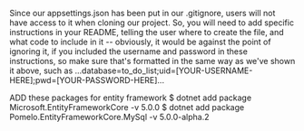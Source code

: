 Since our appsettings.json has been put in our .gitignore, users will not have access to it when cloning our project. So, you will need to add specific instructions in your README, telling the user where to create the file, and what code to include in it -- obviously, it would be against the point of ignoring it, if you included the username and password in these instructions, so make sure that's formatted in the same way as we've shown it above, such as ...database=to_do_list;uid=[YOUR-USERNAME-HERE];pwd=[YOUR-PASSWORD-HERE]...

ADD these packages for entity framework
$ dotnet add package Microsoft.EntityFrameworkCore -v 5.0.0
$ dotnet add package Pomelo.EntityFrameworkCore.MySql -v 5.0.0-alpha.2